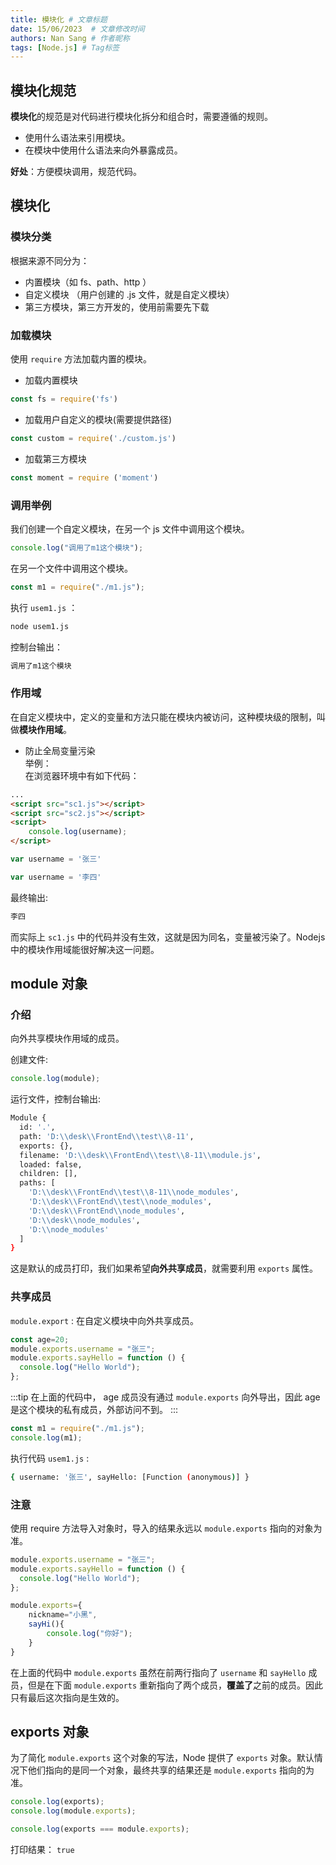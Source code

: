 ```yaml
---
title: 模块化 # 文章标题
date: 15/06/2023  # 文章修改时间
authors: Nan Sang # 作者昵称
tags: [Node.js] # Tag标签
---
```

## 模块化规范

**模块化**的规范是对代码进行模块化拆分和组合时，需要遵循的规则。  

- 使用什么语法来引用模块。
- 在模块中使用什么语法来向外暴露成员。

**好处**：方便模块调用，规范代码。  

## 模块化

### 模块分类

根据来源不同分为：  

- 内置模块（如 fs、path、http ）
- 自定义模块 （用户创建的 .js 文件，就是自定义模块）
- 第三方模块，第三方开发的，使用前需要先下载

### 加载模块

使用 `require` 方法加载内置的模块。  

- 加载内置模块

```js
const fs = require('fs')
```

- 加载用户自定义的模块(需要提供路径)

```js
const custom = require('./custom.js')
```

- 加载第三方模块

```js
const moment = require ('moment')
```

### 调用举例

我们创建一个自定义模块，在另一个 js 文件中调用这个模块。  

```js title="模块 m1.js"
console.log("调用了m1这个模块");
```

在另一个文件中调用这个模块。  

```js title="usem1.js"
const m1 = require("./m1.js");
```

执行 `usem1.js` ：  

```bash
node usem1.js
```

控制台输出：  

```js
调用了m1这个模块
```

### 作用域

在自定义模块中，定义的变量和方法只能在模块内被访问，这种模块级的限制，叫做**模块作用域**。  

- 防止全局变量污染  
举例：  
在浏览器环境中有如下代码：  

```html title="index.html"
...
<script src="sc1.js"></script>
<script src="sc2.js"></script>
<script>
    console.log(username);
</script>
```

```js title="sc1.js"
var username = '张三'
```

```js title="sc2.js"
var username = '李四'
```

最终输出:  

```bash
李四
```

而实际上 `sc1.js` 中的代码并没有生效，这就是因为同名，变量被污染了。Nodejs 中的模块作用域能很好解决这一问题。

## module 对象

### 介绍

向外共享模块作用域的成员。  

创建文件:  

```js title="module.js"
console.log(module);
```

运行文件，控制台输出:  

```bash
Module {
  id: '.',
  path: 'D:\\desk\\FrontEnd\\test\\8-11',
  exports: {},
  filename: 'D:\\desk\\FrontEnd\\test\\8-11\\module.js',
  loaded: false,
  children: [],
  paths: [
    'D:\\desk\\FrontEnd\\test\\8-11\\node_modules',     
    'D:\\desk\\FrontEnd\\test\\node_modules',
    'D:\\desk\\FrontEnd\\node_modules',
    'D:\\desk\\node_modules',
    'D:\\node_modules'
  ]
}
```

这是默认的成员打印，我们如果希望**向外共享成员**，就需要利用 `exports` 属性。

### 共享成员

`module.export` : 在自定义模块中向外共享成员。

```js title="模块 m1.js"
const age=20;
module.exports.username = "张三";
module.exports.sayHello = function () {
  console.log("Hello World");
};
```

:::tip
在上面的代码中， age 成员没有通过 `module.exports` 向外导出，因此 age 是这个模块的私有成员，外部访问不到。
:::

```js title="usem1.js"
const m1 = require("./m1.js");
console.log(m1);
```

执行代码 `usem1.js` :  

```bash
{ username: '张三', sayHello: [Function (anonymous)] }
```

### 注意

使用 require 方法导入对象时，导入的结果永远以 `module.exports` 指向的对象为准。  

```js title="模块 m1.js"
module.exports.username = "张三";
module.exports.sayHello = function () {
  console.log("Hello World");
};

module.exports={
    nickname="小黑",
    sayHi(){
        console.log("你好");
    }
}
```

在上面的代码中 `module.exports` 虽然在前两行指向了 `username` 和 `sayHello` 成员，但是在下面 `module.exports` 重新指向了两个成员，**覆盖了**之前的成员。因此只有最后这次指向是生效的。  

## exports 对象

为了简化 `module.exports` 这个对象的写法，Node 提供了 `exports` 对象。默认情况下他们指向的是同一个对象，最终共享的结果还是 `module.exports` 指向的为准。  

```js
console.log(exports);
console.log(module.exports);

console.log(exports === module.exports);
```

打印结果： `true`
